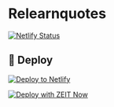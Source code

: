 # Relearnquotes

[![Netlify Status](https://api.netlify.com/api/v1/badges/55b7b693-5134-4e16-8471-fbf6d9d77c4f/deploy-status)](https://app.netlify.com/sites/relearnquotes/deploys)

## 💫 Deploy

[![Deploy to Netlify](https://www.netlify.com/img/deploy/button.svg)](https://app.netlify.com/start/deploy?repository=https://github.com/djuanit0x/relearnquotes)

[![Deploy with ZEIT Now](https://zeit.co/button)](https://zeit.co/import/project?template=https://github.com/djuanit0x/relearnquotes)

